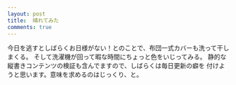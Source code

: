 ```yaml
---
layout: post
title:  晴れてみた
comments: true
---
```

今日を逃すとしばらくお日様がない！とのことで、布団一式カバーも洗って干しまくる。
そして洗濯機が回って暇な時間にちょっと色をいじってみる。
静的な縦書きコンテンツの検証も含んでますので、しばらくは毎日更新の癖を
付けようと思います。意味を求めるのはじっくり、と。